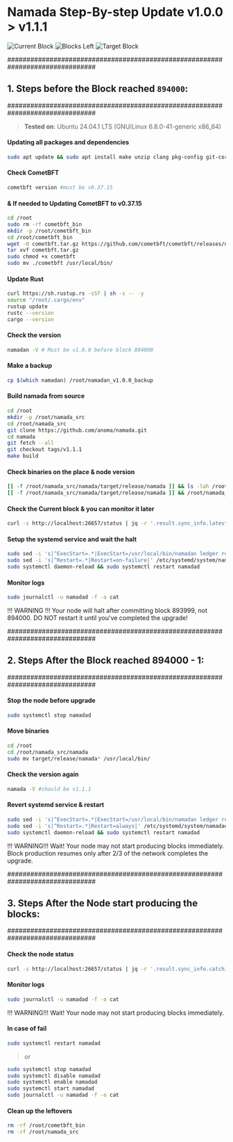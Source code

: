 # Namada Step-By-step Update  v1.0.0 > v1.1.1
![Current Block](https://img.shields.io/badge/Current_Block-999921-blue)
![Blocks Left](https://img.shields.io/badge/Blocks_Left--284-blue)
![Target Block](https://img.shields.io/badge/Target_Block-894000-blue)

###############################################################################
## 1. Steps before the Block reached `894000`:
###############################################################################
>**Tested on**: Ubuntu 24.04.1 LTS (GNU/Linux 6.8.0-41-generic x86_64)

#### Updating all packages and dependencies
```bash
sudo apt update && sudo apt install make unzip clang pkg-config git-core libudev-dev libssl-dev build-essential libclang-18-dev protobuf-compiler git jq ncdu bsdmainutils htop lsof net-tools -y
```
#### Check CometBFT 
```bash 
cometbft version #must be v0.37.15
```
#### & If needed to Updating CometBFT to v0.37.15
```bash
cd /root
sudo rm -rf cometbft_bin
mkdir -p /root/cometbft_bin
cd /root/cometbft_bin
wget -O cometbft.tar.gz https://github.com/cometbft/cometbft/releases/download/v0.37.15/cometbft_0.37.15_linux_amd64.tar.gz
tar xvf cometbft.tar.gz
sudo chmod +x cometbft
sudo mv ./cometbft /usr/local/bin/
```
#### Update Rust
```bash
curl https://sh.rustup.rs -sSf | sh -s -- -y
source "/root/.cargo/env"
rustup update
rustc --version
cargo --version
```
#### Check the version
```bash
namadan -V # Must be v1.0.0 before block 894000
```
#### Make a backup
```bash
cp $(which namadan) /root/namadan_v1.0.0_backup
```
#### Build namada from source
```bash
cd /root
mkdir -p /root/namada_src
cd /root/namada_src
git clone https://github.com/anoma/namada.git
cd namada
git fetch --all
git checkout tags/v1.1.1
make build
```
#### Check binaries on the place & node version
```bash
[[ -f /root/namada_src/namada/target/release/namada ]] && ls -lah /root/namada_src/namada/target/release/
[[ -f /root/namada_src/namada/target/release/namada ]] && /root/namada_src/namada/target/release/namada -V
```
#### Check the Current block & you can monitor it later
```bash
curl -s http://localhost:26657/status | jq -r '.result.sync_info.latest_block_height'
```
#### Setup the systemd service and wait the halt
```bash
sudo sed -i 's|^ExecStart=.*|ExecStart=/usr/local/bin/namadan ledger run-until --block-height 894000 --halt|' /etc/systemd/system/namadad.service && \
sudo sed -i 's|^Restart=.*|Restart=on-failure|' /etc/systemd/system/namadad.service && \
sudo systemctl daemon-reload && sudo systemctl restart namadad
```
#### Monitor logs
```bash
sudo journalctl -u namadad -f -o cat
```
!!! WARNING !!! Your node will halt after committing block 893999, not 894000.
DO NOT restart it until you've completed the upgrade!

###############################################################################
## 2. Steps After the Block reached 894000 - 1:
###############################################################################

#### Stop the node before upgrade
```bash
sudo systemctl stop namadad
```
#### Move binaries
```bash
cd /root
cd /root/namada_src/namada
sudo mv target/release/namada* /usr/local/bin/
```
#### Check the version again
```bash
namada -V #should be v1.1.1
```
#### Revert systemd service & restart
```bash
sudo sed -i 's|^ExecStart=.*|ExecStart=/usr/local/bin/namadan ledger run|' /etc/systemd/system/namadad.service && \
sudo sed -i 's|^Restart=.*|Restart=always|' /etc/systemd/system/namadad.service && \
sudo systemctl daemon-reload && sudo systemctl restart namadad
```

!!! WARNING!!! Wait! Your node may not start producing blocks immediately. 
Block production resumes only after 2/3 of the network completes the upgrade.

###############################################################################
## 3. Steps After the Node start producing the blocks:
###############################################################################

#### Check the node status
```bash
curl -s http://localhost:26657/status | jq -r '.result.sync_info.catching_up'
```
#### Monitor logs
```bash
sudo journalctl -u namadad -f -o cat
```
!!! WARNING!!! Wait! Your node may not start producing blocks immediately.

#### In case of fail
```bash
sudo systemctl restart namadad
```
>or 
```bash
sudo systemctl stop namadad
sudo systemctl disable namadad
sudo systemctl enable namadad
sudo systemctl start namadad
sudo journalctl -u namadad -f -o cat
```
#### Clean up the leftovers
```bash
rm -rf /root/cometbft_bin
rm -rf /root/namada_src
```
